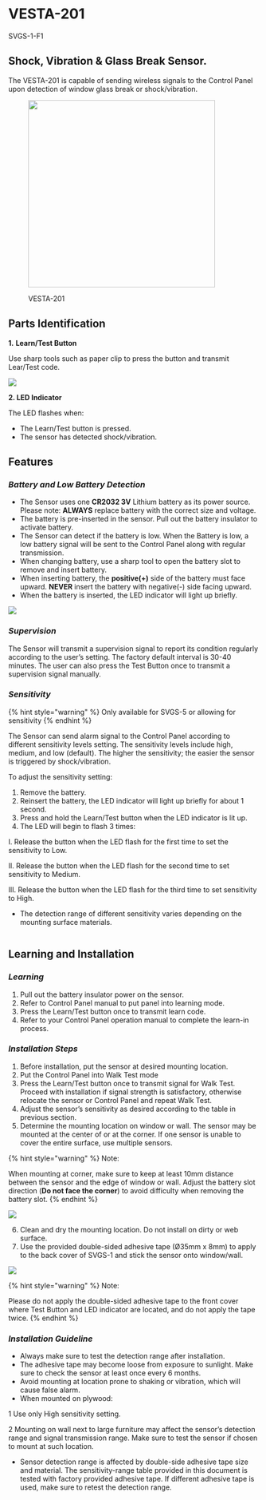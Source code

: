 # VESTA-201

SVGS-1-F1

## Shock, Vibration & Glass Break Sensor.

The VESTA-201  is capable of sending wireless signals to the Control Panel upon detection of window glass break or shock/vibration.

<figure><img src=".gitbook/assets/image (1) (1) (1) (1) (1) (1) (1) (1) (1) (1) (1) (1) (1) (1) (1) (1) (1) (1) (1) (1) (1) (1) (1) (1) (1) (1) (1) (1) (1) (1) (1) (1) (1) (1) (1) (1) (1) (1) (1) (1) (1) (1) (1) (1) (1) (1) (1) (1) (1) (1) (1) (1) (1) (1) (1) (1) (1) (1) (1) (1) ( (1).png" alt="" width="375"><figcaption><p>VESTA-201</p></figcaption></figure>

## **Parts Identification**

**1.** **Learn/Test Button**

Use sharp tools such as paper clip to press the button and transmit Lear/Test code.

![](<.gitbook/assets/0 (91).jpeg>)

**2. LED Indicator**

The LED flashes when:

* The Learn/Test button is pressed.
* The sensor has detected shock/vibration.

## **Features**

### _**Battery and Low Battery Detection**_

* The Sensor uses one **CR2032 3V** Lithium battery as its power source. Please note: **ALWAYS** replace battery with the correct size and voltage.
* The battery is pre-inserted in the sensor. Pull out the battery insulator to activate battery.
* The Sensor can detect if the battery is low. When the Battery is low, a low battery signal will be sent to the Control Panel along with regular transmission.
* When changing battery, use a sharp tool to open the battery slot to remove and insert battery.
* When inserting battery, the **positive(+)** side of the battery must face upward. **NEVER** insert the battery with negative(-) side facing upward.
* When the battery is inserted, the LED indicator will light up briefly.

![](<.gitbook/assets/2 (76).png>)

### _**Supervision**_

The Sensor will transmit a supervision signal to report its condition regularly according to the user’s setting. The factory default interval is 30-40 minutes. The user can also press the Test Button once to transmit a supervision signal manually.

### _**Sensitivity**_

{% hint style="warning" %}
Only available for SVGS-5 or allowing for sensitivity
{% endhint %}

The Sensor can send alarm signal to the Control Panel according to different sensitivity levels setting. The sensitivity levels include high, medium, and low (default). The higher the sensitivity; the easier the sensor is triggered by shock/vibration.

To adjust the sensitivity setting:

1. Remove the battery.
2. Reinsert the battery, the LED indicator will light up briefly for about 1 second.
3. Press and hold the Learn/Test button when the LED indicator is lit up.
4. The LED will begin to flash 3 times:

&#x20;      I.  Release the button when the LED flash for the first time to set the sensitivity to Low.

&#x20;      II. Release the button when the LED flash for the second time to set sensitivity to Medium.

&#x20;      III. Release the button when the LED flash for the third time to set sensitivity to High.

* The detection range of different sensitivity varies depending on the mounting surface materials.



<figure><img src=".gitbook/assets/1 (3).png" alt=""><figcaption></figcaption></figure>

## **Learning and Installation**

### _**Learning**_

1. Pull out the battery insulator power on the sensor.
2. Refer to Control Panel manual to put panel into learning mode.
3. Press the Learn/Test button once to transmit learn code.
4. Refer to your Control Panel operation manual to complete the learn-in process.

### _**Installation Steps**_

1. Before installation, put the sensor at desired mounting location.
2. Put the Control Panel into Walk Test mode
3. Press the Learn/Test button once to transmit signal for Walk Test. Proceed with installation if signal strength is satisfactory, otherwise relocate the sensor or Control Panel and repeat Walk Test.
4. Adjust the sensor’s sensitivity as desired according to the table in previous section.
5. Determine the mounting location on window or wall. The sensor may be mounted at the center of or at the corner. If one sensor is unable to cover the entire surface, use multiple sensors.

{% hint style="warning" %}
Note:

When mounting at corner, make sure to keep at least 10mm distance between the sensor and the edge of window or wall. Adjust the battery slot direction (**Do not face the corner**) to avoid difficulty when removing the battery slot.
{% endhint %}

![](<.gitbook/assets/7 (53).png>)

6. Clean and dry the mounting location. Do not install on dirty or web surface.
7. Use the provided double-sided adhesive tape (Ø35mm x 8mm) to apply to the back cover of SVGS-1 and stick the  sensor onto window/wall.

![](<.gitbook/assets/9 (33).jpeg>)

{% hint style="warning" %}
Note:&#x20;

Please do not apply the double-sided adhesive tape to the front cover where Test Button and LED indicator are located, and do not apply the tape twice.
{% endhint %}

### _**Installation Guideline**_

* Always make sure to test the detection range after installation.
* The adhesive tape may become loose from exposure to sunlight. Make sure to check the sensor at least once every 6 months.
* Avoid mounting at location prone to shaking or vibration, which will cause false alarm.
* When mounted on plywood:

&#x20;         1 Use only High sensitivity setting.

&#x20;         2 Mounting on wall next to large furniture may affect the sensor’s detection range and signal  transmission range. Make sure to test the sensor if chosen to mount at such location.

* Sensor detection range is affected by double-side adhesive tape size and material. The sensitivity-range table provided in this document is tested with factory provided adhesive tape. If different adhesive tape is used, make sure to retest the detection range.
